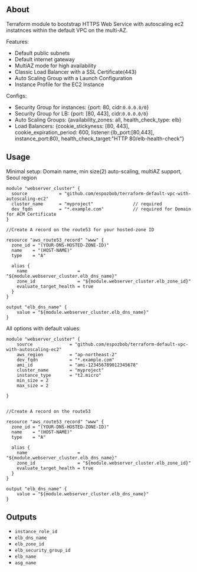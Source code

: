 ## About
Terraform module to bootstrap HTTPS Web Service with autoscaling ec2 instatnces within the default VPC on the multi-AZ.

Features:
* Default public subnets
* Default internet gateway
* MultiAZ mode for high availability 
* Classic Load Balancer with a SSL Certificate(443)
* Auto Scaling Group with a Launch Configuration
* Instance Profile for the EC2 Instance


Configs:
- Security Group for instances: {port: 80, cidr:`0.0.0.0/0`}
- Security Group for LB: {port: [80, 443], cidr:`0.0.0.0/0`}
- Auto Scaling Groups: {availability_zones: all, health_check_type: elb}
- Load Balancers: {cookie_stickyness: [80, 443], cookie_expiration_period: 600, listener:{lb_port:[80,443], instance_port:80}, health_check_target:"HTTP 80/elb-health-check"}



## Usage

Minimal setup: Domain name, min size(2) auto-scaling, multiAZ support, Seoul region

```
module "webserver_cluster" {
  source            = "github.com/espozbob/terraform-default-vpc-with-autoscaling-ec2"
  cluster_name      = "myproject"               // required
  dev_fqdn          = "*.example.com"           // required for Domain for ACM Certificate
}

//Create A record on the route53 for your hosted-zone ID

resource "aws_route53_record" "www" {
  zone_id = "(YOUR-DNS-HOSTED-ZONE-ID)"
  name    = "(HOST-NAME)"
  type    = "A"

  alias {
    name                   = "${module.webserver_cluster.elb_dns_name}"
    zone_id                = "${module.webserver_cluster.elb_zone_id}"
    evaluate_target_health = true
  }
}

output "elb_dns_name" {
    value = "${module.webserver_cluster.elb_dns_name}"
}
```


All options with default values:

```
module "webserver_cluster" {
    source              = "github.com/espozbob/terraform-default-vpc-with-autoscaling-ec2"
    aws_region          = "ap-northeast-2"
    dev_fqdn            = "*.example.com"
    ami_id              = "ami-123456789012345678"
    cluster_name        = "myproject"
    instance_type       = "t2.micro"
    min_size = 2
    max_size = 2
  
}


//Create A record on the route53

resource "aws_route53_record" "www" {
  zone_id = "(YOUR-DNS-HOSTED-ZONE-ID)"
  name    = "(HOST-NAME)"
  type    = "A"

  alias {
    name                   = "${module.webserver_cluster.elb_dns_name}"
    zone_id                = "${module.webserver_cluster.elb_zone_id}"
    evaluate_target_health = true
  }
}

output "elb_dns_name" {
    value = "${module.webserver_cluster.elb_dns_name}"
}

```

## Outputs

* `instance_role_id`
* `elb_dns_name`
* `elb_zone_id`
* `elb_security_group_id`
* `elb_name`
* `asg_name`

